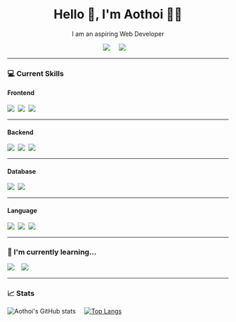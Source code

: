 <h1 align='center'> Hello 👋, I'm Aothoi  👩‍💻 </h1>

<p align='center'>
  I am an aspiring Web Developer
</p>

<p align='center'>
  <a href="https://www.linkedin.com/in/mehzabin-sadat-aothoi-4979081a9/"><img src="https://img.shields.io/badge/linkedin-%230077B5.svg?&style=for-the-badge&logo=linkedin&logoColor=white" /></a>&nbsp;&nbsp;&nbsp;&nbsp;
  <a href="https://wakatime.com/@suppaGonzalo"><img src="https://img.shields.io/badge/WakaTime-000000?style=for-the-badge&logo=WakaTime&logoColor=white" /></a>&nbsp;&nbsp;&nbsp;&nbsp;

</p>


<hr>

<h3>💻  Current Skills </h3>

<h4> Frontend </h4>
<p >
  <img src="https://img.shields.io/badge/html5-20232A?&style=for-the-badge&logo=html5&logoColor=23e34f26" />&nbsp;&nbsp;<img src="https://img.shields.io/badge/CSS3-20232A?&style=for-the-badge&logo=css3&logoColor=1572B6" />&nbsp;&nbsp;<img src="https://img.shields.io/badge/React-20232A?style=for-the-badge&logo=react&logoColor=61DAFB" />&nbsp;&nbsp;
</p>


<hr>

<h4> Backend </h4>
<p >
  <img src="https://img.shields.io/badge/node.js-20232A?&style=for-the-badge&logo=node.js&logoColor=43B02A" />&nbsp;&nbsp;<img src="https://img.shields.io/badge/express.js-20232A??&style=for-the-badge&logo=express&logoColor=white" />&nbsp;&nbsp;<img src="https://img.shields.io/badge/spring boot-20232A??&style=for-the-badge&logo=springboot&logoColor=6DB33F">&nbsp;&nbsp;


<hr>

<h4> Database </h4>
<p >
  <img src="https://img.shields.io/badge/MySQL-20232A?style=for-the-badge&logo=mysql&logoColor=005C84" />&nbsp;&nbsp;<img src="https://img.shields.io/badge/PostgreSQL-20232A?style=for-the-badge&logo=postgresql&logoColor=316192" />&nbsp;&nbsp;
</p>


<hr>

<h4> Language </h4>
<p >
  <img src="https://img.shields.io/badge/JavaScript-20232A?style=for-the-badge&logo=javascript&logoColor=F7DF1E" />&nbsp;&nbsp;<img src="https://img.shields.io/badge/Java-20232A?style=for-the-badge&logo=java&logoColor=ED8B00" />&nbsp;&nbsp;<img src="https://img.shields.io/badge/Python-20232A?style=for-the-badge&logo=python&logoColor=blue">&nbsp;&nbsp;


<hr>

<h3>🌱  I'm currently learning...</h3>
<p >
  <img src="https://img.shields.io/badge/MongoDB-20232A?style=for-the-badge&logo=MongoDB&logoColor=4EA94B" />&nbsp;&nbsp;&nbsp;&nbsp;<img src="https://img.shields.io/badge/next.js-20232A?style=for-the-badge&logo=next.js&logoColor=white" />&nbsp;&nbsp;&nbsp
</p>

<hr>

<h3> 📈  Stats</h3>

![Aothoi's GitHub stats](https://github-readme-stats.vercel.app/api?username=suppaGonzal0&show_icons=true&theme=material-palenight)&nbsp;&nbsp;&nbsp;&nbsp;
[![Top Langs](https://github-readme-stats.vercel.app/api/top-langs/?username=anuraghazra&layout=compact)](https://github.com/anuraghazra/github-readme-stats)
